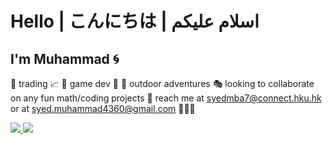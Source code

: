 # Hello | こんにちは | اسلام عليكم

## I'm Muhammad 🌀
🏹 trading 📈
🧩 game dev 👾
🍭 outdoor adventures
🎭 looking to collaborate on any fun math/coding projects
🔮 reach me at [syedmba7@connect.hku.hk](mailto:syedmba7@connect.hku.hk) or at [syed.muhammad4360@gmail.com](mailto:syed.muhammad4360@gmail.com) 👨🏻‍⚖️


<a href="https://github.com/syedmba7#gh-dark-mode-only">
  <img src="./dark.jpeg"/>
</a>

<a href="https://github.com/syedmba7#gh-light-mode-only">
  <img src="./dark.jpeg"/>
</a>
